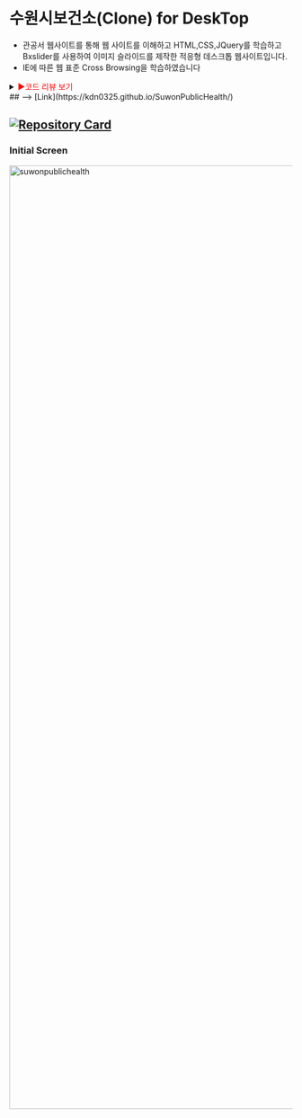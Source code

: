 # 수원시보건소(Clone) for DeskTop

- 관공서 웹사이트를 통해 웹 사이트를 이해하고 HTML,CSS,JQuery를 학습하고 Bxslider를 사용하여 이미지 슬라이드를 제작한 적응형 데스크톱 웹사이트입니다.
- IE에 따른 웹 표준 Cross Browsing을 학습하였습니다

<details>
<summary><span style="color:red">&#9658;코드 리뷰 보기</span></summary>
<div markdown="1">       
  
수원시 보건소 관공서 웹은 KT-alpha 홈페이지를 퍼블리싱 한 이후에 다시 한번 스스로 정리하고 제이 쿼리의 기본 기능 , IE 크로스 브라우징을 복습하고 Float정렬과 clearfix를 다시 한번 복습할 수 있었습니다


</div>
</details>
## --> [Link](https://kdn0325.github.io/SuwonPublicHealth/)

## [![Repository Card](https://widget.realdeveloper.pro/api/card?user=kdn0325&repo=SuwonPublicHealth)](https://github.com/kdn0325/SuwonPublicHealth')

### Initial Screen
<img width="1680" alt="suwonpublichealth" src="https://user-images.githubusercontent.com/91298955/148897654-05885afa-fd2b-4aa8-9f99-0a901bc7253a.png">
